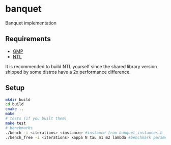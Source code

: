 # banquet
Banquet implementation



## Requirements

* [GMP](https://gmplib.org/)
* [NTL](https://shoup.net/ntl)

It is recommended to build NTL yourself since the shared library version shipped by some distros have a 2x performance difference.

## Setup

```bash
mkdir build
cd build
cmake ..
make 
# tests (if you built them)
make test
# benchmarks
./bench -i <iterations> <instance> #instance from banquet_instances.h
./bench_free -i <iterations> kappa N tau m1 m2 lambda #benchmark parameters freely
```

